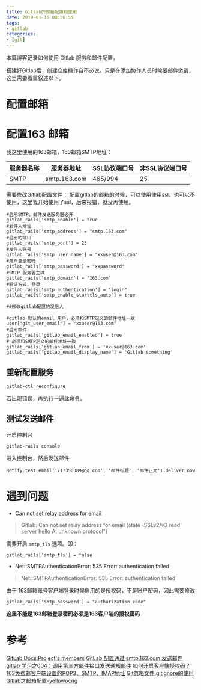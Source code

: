 ```yaml
---
title: Gitlab的邮箱配置和使用
date: 2019-01-16 08:56:55
tags:
- gitlab
categories:
- [git]
---
```



本篇博客记录如何使用 Gitlab 服务和邮件配置。  

<!-- more -->

搭建好Gitlab后，创建仓库操作自不必说。只是在添加协作人员时候要邮件邀请，这里需要着重叙述以下。

# 配置邮箱

# 配置163 邮箱  

我这里使用的163邮箱，163邮箱SMTP地址：

|服务器名称 |	服务器地址 |	SSL协议端口号 | 非SSL协议端口号 |
|----------|--------------|---------------|---------------|
|SMTP|		smtp.163.com|	465/994|		25|

需要修改Gitlab配置文件：
配置gitlab的邮箱的时候，可以使用使用ssl，也可以不使用，这里我开始使用了ssl，后来报错，就没再使用。

```
#启用SMTP，邮件发送服务器必开
gitlab_rails['smtp_enable'] = true			
#发件人地址
gitlab_rails['smtp_address'] = "smtp.163.com"
#启用的端口
gitlab_rails['smtp_port'] = 25 
#发件人账号
gitlab_rails['smtp_user_name'] = "xxuser@163.com"
#用户登录密码
gitlab_rails['smtp_password'] = "xxpassword"
#SMTP 服务器主域
gitlab_rails['smtp_domain'] = "163.com"
#验证方式，登录
gitlab_rails['smtp_authentication'] = "login"
gitlab_rails['smtp_enable_starttls_auto'] = true

##修改gitlab配置的发信人

#gitlab 默认的email 用户，必须和SMTP定义的邮件地址一致
user["git_user_email"] = "xxuser@163.com"
#启用邮件
gitlab_rails['gitlab_email_enabled'] = true
# 必须和SMTP定义的邮件地址一致
gitlab_rails['gitlab_email_from'] = 'xxuser@163.com'
gitlab_rails['gitlab_email_display_name'] = 'Gitlab something'
```

## 重新配置服务  

```
gitlab-ctl reconfigure
```
若出现错误，再执行一遍此命令。

## 测试发送邮件

开启控制台  

```
gitlab-rails console
```
进入控制台，然后发送邮件

```
Notify.test_email('717350389@qq.com', '邮件标题', '邮件正文').deliver_now
```

# 遇到问题

+ Can not set relay address for email

> Gitlab: Can not set relay address for email (state=SSLv2/v3 read server hello A: unknown protocol")

需要开启 `smtp_tls` 选项。即：  

```
gitlab_rails['smtp_tls'] = false
```

+ Net::SMTPAuthenticationError: 535 Error: authentication failed

> Net::SMTPAuthenticationError: 535 Error: authentication failed

由于 163邮箱账号客户端登录时候启用的是授权码，不是账户密码，因此需要修改

```
gitlab_rails['smtp_password'] = "authorization code"
```

**这里不能是163邮箱登录密码必须是163客户端的授权密码**


# 参考  
[GitLab Docs:Project's members](https://docs.gitlab.com/ee/user/project/members/)
[GitLab 配置通过 smtp.163.com 发送邮件](https://ruby-china.org/topics/20450)
[gitlab 学习之004：调用第三方邮件接口发送通知邮件](https://www.linuser.com/forum.php?mod=viewthread&tid=369)
[如何开启客户端授权码？](https://help.mail.163.com/faqDetail.do?code=d7a5dc8471cd0c0e8b4b8f4f8e49998b374173cfe9171305fa1ce630d7f67ac2cda80145a1742516)
[163免费邮客户端设置的POP3、SMTP、IMAP地址](http://help.163.com/09/1223/14/5R7P3QI100753VB8.html)
[Git忽略文件.gitignore的使用](https://www.jianshu.com/p/a09a9b40ad20)
[Gitlab之邮箱配置-yellowocng
](https://blog.csdn.net/yelllowcong/article/details/79939589 )